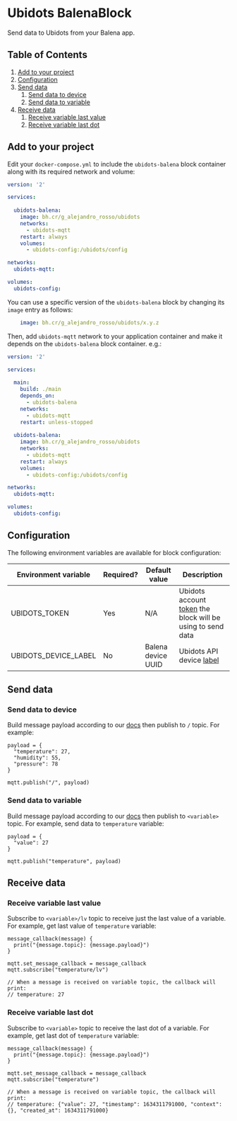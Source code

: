# Ubidots BalenaBlock

Send data to Ubidots from your Balena app.

## Table of Contents

1. [Add to your project](#add-to-your-project)
2. [Configuration](#configuration)
3. [Send data](#send-data)
    1. [Send data to device](#send-data-to-device)
    2. [Send data to variable](#send-data-to-variable)
4. [Receive data](#receive-data)
    1. [Receive variable last value](#receive-variable-last-value)
    2. [Receive variable last dot](#receive-variable-last-dot)

## Add to your project

Edit your `docker-compose.yml` to include the `ubidots-balena` block container along with its required network and volume:

```yml
version: '2'

services:
  
  ubidots-balena:
    image: bh.cr/g_alejandro_rosso/ubidots
    networks:
      - ubidots-mqtt
    restart: always
    volumes:
      - ubidots-config:/ubidots/config

networks:
  ubidots-mqtt:

volumes:
  ubidots-config:
```

You can use a specific version of the `ubidots-balena` block by changing its `image` entry as follows:

```yml
    image: bh.cr/g_alejandro_rosso/ubidots/x.y.z
```

Then, add `ubidots-mqtt` network to your application container and make it depends on the `ubidots-balena` block container. e.g.:

```yml
version: '2'

services:
  
  main:
    build: ./main
    depends_on:
      - ubidots-balena
    networks:
      - ubidots-mqtt
    restart: unless-stopped
  
  ubidots-balena:
    image: bh.cr/g_alejandro_rosso/ubidots
    networks:
      - ubidots-mqtt
    restart: always
    volumes:
      - ubidots-config:/ubidots/config

networks:
  ubidots-mqtt:

volumes:
  ubidots-config:
```

## Configuration

The following environment variables are available for block configuration:

| Environment variable | Required? |   Default value    | Description |
|----------------------|-----------|--------------------|-------------|
| UBIDOTS_TOKEN        |    Yes    |        N/A         | Ubidots account [token][token] the block will be using to send data |
| UBIDOTS_DEVICE_LABEL |    No     | Balena device UUID | Ubidots API device [label][label] |

[label]: https://help.ubidots.com/en/articles/1330905-automatically-provision-devices-and-variables-with-ubidots-api-labels
[token]: https://help.ubidots.com/en/articles/590078-find-your-token-from-your-ubidots-account

## Send data

### Send data to device

Build message payload according to our [docs][pub_device_payload] then publish to `/` topic. For example:

```
payload = {
  "temperature": 27,
  "humidity": 55,
  "pressure": 78
}

mqtt.publish("/", payload)
```

[pub_device_payload]: https://docs.ubidots.com/v1.6/reference/publish-data-to-a-device#payload

### Send data to variable

Build message payload according to our [docs][pub_variable_payload] then publish to `<variable>` topic. For example, send data to `temperature` variable:

```
payload = {
  "value": 27
}

mqtt.publish("temperature", payload)
```

[pub_variable_payload]: https://docs.ubidots.com/v1.6/reference/publish-data-to-a-variable#payload


## Receive data

### Receive variable last value

Subscribe to `<variable>/lv` topic to receive just the last value of a variable. For example, get last value of `temperature` variable:

```
message_callback(message) {
  print("{message.topic}: {message.payload}")
}

mqtt.set_message_callback = message_callback
mqtt.subscribe("temperature/lv")

// When a message is received on variable topic, the callback will print:
// temperature: 27

```

### Receive variable last dot

Subscribe to `<variable>` topic to receive the last dot of a variable. For example, get last dot of `temperature` variable:

```
message_callback(message) {
  print("{message.topic}: {message.payload}")
}

mqtt.set_message_callback = message_callback
mqtt.subscribe("temperature")

// When a message is received on variable topic, the callback will print:
// temperature: {"value": 27, "timestamp": 1634311791000, "context": {}, "created_at": 1634311791000}

```

